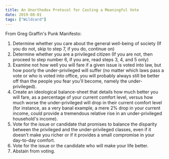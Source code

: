 ```yaml
---
title: An Unorthodox Protocol for Casting a Meaningful Vote
date: 2019-08-01
tags: ["Wildcard"]
---
```


From Greg Graffin's Punk Manifesto:

1. Determine whether you care about the general well-being of society (If you do not, skip to step 7, if you do, continue on)
2. Determine whether you are a privileged citizen (If you are not, then proceed to step number 6, if you are, read steps 3, 4, and 5 only)
3. Examine not how well you will fare if a given issue is voted into law, but how poorly the under-privileged will suffer (no matter which laws pass a vote or who is voted into office, you will probably always still be better off than the people you fear you'll become, namely the under-privileged).
4. Create an ideological balance-sheet that details how much better you will fare, as a percentage of your current comfort level, versus how much worse the under-privileged will drop in their current comfort level (for instance, as a very banal example, a mere 2% drop in your current income, could provide a tremendous relative rise in an under-privileged household's income).
5. Vote for the issue or candidate that promises to balance the disparity between the privileged and the under-privileged classes, even if it doesn't make you richer or if it provides a small compromise in your day-to-day comfort.
6. Vote for the issue or the candidate who will make your life better.
7. Abstain from voting.
